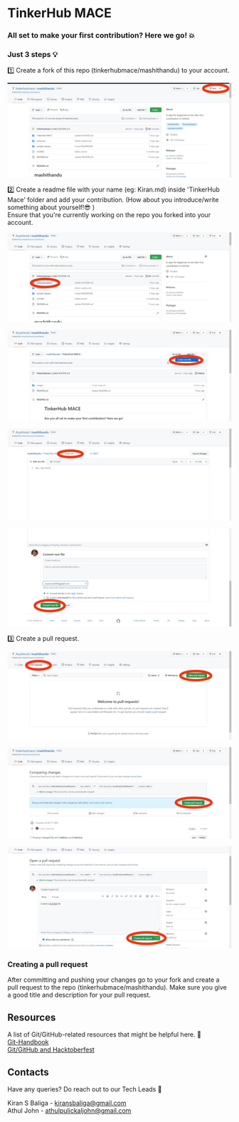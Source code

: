 # TinkerHub MACE
### All set to make your first contribution? Here we go! 💥

###  Just 3 steps 💡
1️⃣ Create a fork of this repo (tinkerhubmace/mashithandu) to your account.

![](./images/Img1.jpg)

2️⃣ Create a readme file with your name (eg: Kiran.md) inside 'TinkerHub Mace' folder and add your contribution. (How about you introduce/write something about yourself!😎 )<br/>
Ensure that you're currently working on the repo you forked into your account.

![](./images/Img2.jpg)

![](./images/Img3.jpg)

![](./images/Img4.jpg)

![](./images/Img5.jpg)

3️⃣ Create a pull request.

![](./images/Img6.jpg)

![](./images/Img7.jpg)

![](./images/Img8.jpg)

### Creating a pull request

After committing and pushing your changes go to your fork and create a pull request to the repo (tinkerhubmace/mashithandu). Make sure you give a good title and description for your pull request.

## Resources

A list of Git/GitHub-related resources that might be helpful here. 🤩 <br/>
<a href='https://guides.github.com/introduction/git-handbook/'> Git-Handbook </a> <br/>
<a href='https://pattern-filament-145.notion.site/idk-git-github-how-will-i-contribute-bd54b6176c224e4d8de653d229747ad6'> Git/GitHub and Hacktoberfest </a>

## Contacts

Have any queries? Do reach out to our Tech Leads 💯

Kiran S Baliga - kiransbaliga@gmail.com <br/>
Athul John - athulpulickaljohn@gmail.com
